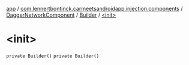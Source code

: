[app](../../../index.md) / [com.lennertbontinck.carmeetsandroidapp.injection.components](../../index.md) / [DaggerNetworkComponent](../index.md) / [Builder](index.md) / [&lt;init&gt;](./-init-.md)

# &lt;init&gt;

`private Builder()`
`private Builder()`